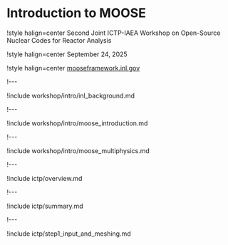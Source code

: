 # Introduction to MOOSE

!style halign=center
Second Joint ICTP-IAEA Workshop on Open-Source Nuclear Codes for Reactor Analysis

!style halign=center
September 24, 2025

!style halign=center
[mooseframework.inl.gov](https://mooseframework.inl.gov)

!---

!include workshop/intro/inl_background.md

!---

!include workshop/intro/moose_introduction.md

!---

!include workshop/intro/moose_multiphysics.md

!---

!include ictp/overview.md

!---

!include ictp/summary.md

!---

!include ictp/step1_input_and_meshing.md

